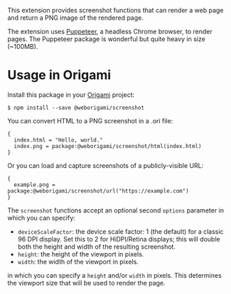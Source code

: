 This extension provides screenshot functions that can render a web page and return a PNG image of the rendered page.

The extension uses [Puppeteer](https://pptr.dev/), a headless Chrome browser, to render pages. The Puppeteer package is wonderful but quite heavy in size (~100MB).

# Usage in Origami

Install this package in your [Origami](https://weborigami.org) project:

```console
$ npm install --save @weborigami/screenshot
```

You can convert HTML to a PNG screenshot in a .ori file:

```
{
  index.html = "Hello, world."
  index.png = package:@weborigami/screenshot/html(index.html)
}
```

Or you can load and capture screenshots of a publicly-visible URL:

```
{
  example.png = package:@weborigami/screenshot/url("https://example.com")
}
```

The `screenshot` functions accept an optional second `options` parameter in which you can specify:

- `deviceScaleFactor`: the device scale factor: 1 (the default) for a classic 96 DPI display. Set this to 2 for HiDPI/Retina displays; this will double both the height and width of the resulting screenshot.
- `height`: the height of the viewport in pixels.
- `width`: the width of the viewport in pixels.

in which you can specify a `height` and/or `width` in pixels. This determines the viewport size that will be used to render the page.
